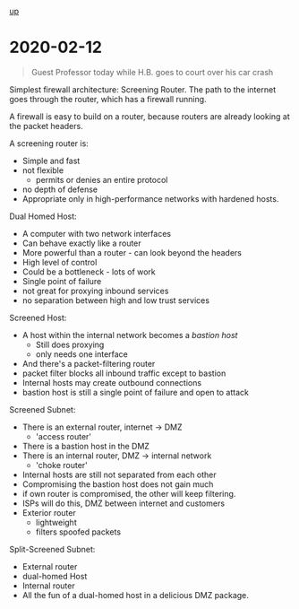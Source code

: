 [up](./index.md)

# 2020-02-12

> Guest Professor today while H.B. goes to court over his car crash

Simplest firewall architecture: Screening Router. The path to the internet goes through the router, which has a firewall running.

A firewall is easy to build on a router, because routers are already looking at the packet headers.

A screening router is:

- Simple and fast
- not flexible
	- permits or denies an entire protocol
- no depth of defense
- Appropriate only in high-performance networks with hardened hosts.

Dual Homed Host:

- A computer with two network interfaces
- Can behave exactly like a router
- More powerful than a router - can look beyond the headers
- High level of control
- Could be a bottleneck - lots of work
- Single point of failure
- not great for proxying inbound services
- no separation between high and low trust services

Screened Host:

- A host within the internal network becomes a *bastion host*
	- Still does proxying
	- only needs one interface
- And there's a packet-filtering router
- packet filter blocks all inbound traffic except to bastion
- Internal hosts may create outbound connections
- bastion host is still a single point of failure and open to attack

Screened Subnet:

- There is an external router, internet &rarr; DMZ
	- 'access router'
- There is a bastion host in the DMZ
- There is an internal router, DMZ &rarr; internal network
	- 'choke router'
- Internal hosts are still not separated from each other
- Compromising the bastion host does not gain much
- if own router is compromised, the other will keep filtering.
- ISPs will do this, DMZ between internet and customers
- Exterior router
	- lightweight
	- filters spoofed packets

Split-Screened Subnet:

- External router
- dual-homed Host
- Internal router
- All the fun of a dual-homed host in a delicious DMZ package.
